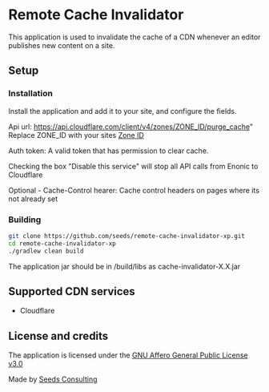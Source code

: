 # Remote Cache Invalidator

This application is used to invalidate the cache of a CDN whenever an editor publishes new content on a site.

## Setup
### Installation

Install the application and add it to your site, and configure the fields.

Api url: https://api.cloudflare.com/client/v4/zones/ZONE_ID/purge_cache" Replace ZONE_ID with your sites [Zone ID](https://developers.cloudflare.com/fundamentals/get-started/basic-tasks/find-account-and-zone-ids/)

Auth token: A valid token that has permission to clear cache.

Checking the box "Disable this service" will stop all API calls from Enonic to Cloudflare

Optional - Cache-Control hearer: Cache control headers on pages where its not already set

### Building
```bash
git clone https://github.com/seeds/remote-cache-invalidator-xp.git
cd remote-cache-invalidator-xp
./gradlew clean build
```
The application jar should be in /build/libs as cache-invalidator-X.X.jar

## Supported CDN services

- Cloudflare

## License and credits
The application is licensed under the [GNU Affero General Public License v3.0](https://github.com/seeds/remote-cache-invalidator-xp/blob/main/LICENSE)

Made by [Seeds Consulting](https://seeds.no)
